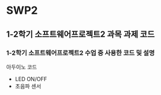 # SWP2

## 1-2학기 소프트웨어프로젝트2 과목 과제 코드
### 1-2학기 소프트웨어프로젝트2 수업 중 사용한 코드 및 설명

아두이노 코드
- LED ON/OFF
- 초음파 센서
